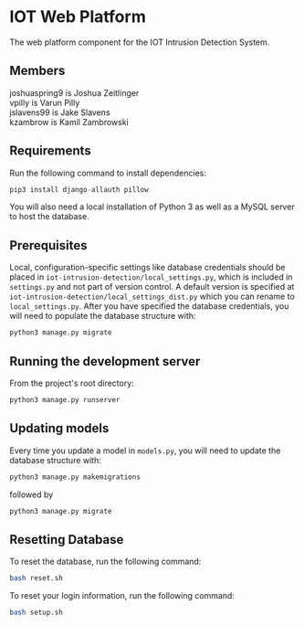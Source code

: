 # IOT Web Platform
The web platform component for the IOT Intrusion Detection System.
## Members
joshuaspring9 is Joshua Zeitlinger  
vpilly is Varun Pilly  
jslavens99 is Jake Slavens  
kzambrow is Kamil Zambrowski
## Requirements
Run the following command to install dependencies:
```python
pip3 install django-allauth pillow
```
You will also need a local installation of Python 3 as well as a MySQL server to host the database. 
## Prerequisites
Local, configuration-specific settings like database credentials should be placed in `iot-intrusion-detection/local_settings.py`, which is included in `settings.py` and not part of version control.  A default version is specified at `iot-intrusion-detection/local_settings_dist.py` which you can rename to `local_settings.py`.  After you have specified the database credentials, you will need to populate the database structure with:
```python
python3 manage.py migrate
```
## Running the development server
From the project's root directory:
```python
python3 manage.py runserver
```
## Updating models
Every time you update a model in `models.py`, you will need to update the database structure with:
```python
python3 manage.py makemigrations
```
followed by
```python
python3 manage.py migrate
```

## Resetting Database
To reset the database, run the following command:
```bash
bash reset.sh
```

To reset your login information, run the following command:
```bash
bash setup.sh
```
